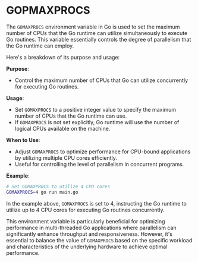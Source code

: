 # GOPMAXPROCS

The `GOMAXPROCS` environment variable in Go is used to set the maximum number of CPUs that the Go runtime can utilize simultaneously to execute Go routines. This variable essentially controls the degree of parallelism that the Go runtime can employ.

Here's a breakdown of its purpose and usage:

**Purpose**:
- Control the maximum number of CPUs that Go can utilize concurrently for executing Go routines.

**Usage**:
- Set `GOMAXPROCS` to a positive integer value to specify the maximum number of CPUs that the Go runtime can use.
- If `GOMAXPROCS` is not set explicitly, Go runtime will use the number of logical CPUs available on the machine.

**When to Use**:
- Adjust `GOMAXPROCS` to optimize performance for CPU-bound applications by utilizing multiple CPU cores efficiently.
- Useful for controlling the level of parallelism in concurrent programs.

**Example**:
```bash
# Set GOMAXPROCS to utilize 4 CPU cores
GOMAXPROCS=4 go run main.go
```

In the example above, `GOMAXPROCS` is set to 4, instructing the Go runtime to utilize up to 4 CPU cores for executing Go routines concurrently.

This environment variable is particularly beneficial for optimizing performance in multi-threaded Go applications where parallelism can significantly enhance throughput and responsiveness. However, it's essential to balance the value of `GOMAXPROCS` based on the specific workload and characteristics of the underlying hardware to achieve optimal performance.

